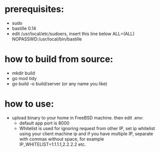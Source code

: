 # prerequisites:
- sudo
- bastille 0.14
- edit /usr/local/etc/sudoers, insert this line below
<your username> ALL=(ALL) NOPASSWD:/usr/local/bin/bastille

# how to build from source:
- mkdir build
- go mod tidy
- go build -o build/server (or any name you like)

# how to use:
- upload binary to your home in FreeBSD machine. then edit .env:
    - default app port is 8000
    - Whitelist is used for ignoring request from other IP, set ip whitelist using your client machine ip and if you have multiple IP, separate with commas without space, for example IP_WHITELIST=1.1.1.1,2.2.2.2 etc. 